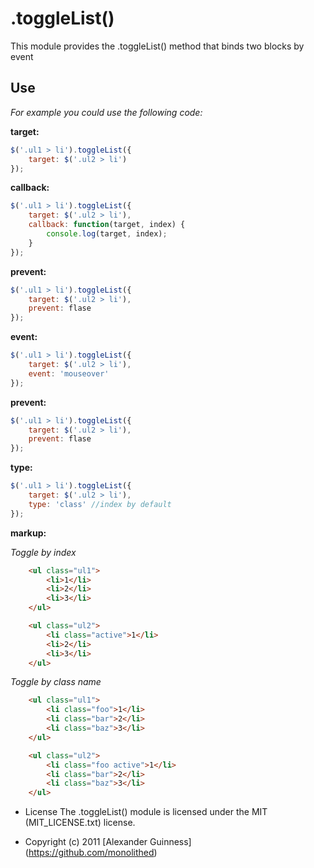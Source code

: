 # .toggleList()

This module provides the .toggleList() method that binds two blocks by event

## Use
*For example you could use the following code:*

**target:**

```javascript
$('.ul1 > li').toggleList({
	target: $('.ul2 > li')
});
```

**callback:**

```javascript
$('.ul1 > li').toggleList({
	target: $('.ul2 > li'),
	callback: function(target, index) {
		console.log(target, index);
	}
});
```

**prevent:**

```javascript
$('.ul1 > li').toggleList({
	target: $('.ul2 > li'),
	prevent: flase
});
```

**event:**

```javascript
$('.ul1 > li').toggleList({
	target: $('.ul2 > li'),
	event: 'mouseover'
});
```

**prevent:**

```javascript
$('.ul1 > li').toggleList({
	target: $('.ul2 > li'),
	prevent: flase
});
```
**type:**

```javascript
$('.ul1 > li').toggleList({
	target: $('.ul2 > li'),
	type: 'class' //index by default
});
```

**markup:**

*Toggle by index*

```html
	<ul class="ul1">
		<li>1</li>
		<li>2</li>
		<li>3</li>
	</ul>

	<ul class="ul2">
		<li class="active">1</li>
		<li>2</li>
		<li>3</li>
	</ul>
```

*Toggle by class name*

```html
	<ul class="ul1">
		<li class="foo">1</li>
		<li class="bar">2</li>
		<li class="baz">3</li>
	</ul>

	<ul class="ul2">
		<li class="foo active">1</li>
		<li class="bar">2</li>
		<li class="baz">3</li>
	</ul>
```

* License
    The .toggleList() module is licensed under the MIT (MIT_LICENSE.txt) license.

* Copyright (c) 2011 [Alexander Guinness] (https://github.com/monolithed)
